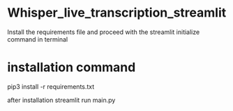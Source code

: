 # Whisper_live_transcription_streamlit
Install the requirements file and proceed with the streamlit initialize command in terminal


# installation command
pip3 install -r requirements.txt

after installation
streamlit run main.py
